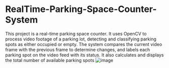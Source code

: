 # RealTime-Parking-Space-Counter-System
This project is a real-time parking space counter. It uses OpenCV to process video footage of a parking lot, detecting and classifying parking spots as either occupied or empty. The system compares the current video frame with the previous frame to determine changes, and labels each parking spot on the video feed with its status. It also calculates and displays the total number of available parking spots
![image](https://github.com/user-attachments/assets/808315c2-e267-4ef7-b3c5-0420ce9ae622)
